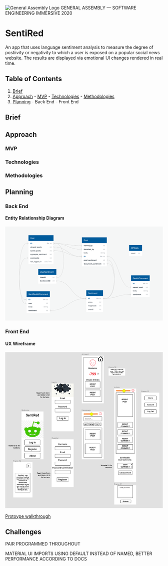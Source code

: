![General Assembly Logo](https://cloud.githubusercontent.com/assets/40461/8183776/469f976e-1432-11e5-8199-6ac91363302b.png) GENERAL ASSEMBLY — SOFTWARE ENGINEERING IMMERSIVE 2020

# SentiRed

An app that uses language sentiment analysis to measure the degree of postiivity or negativity to which a user is exposed on a popular social news website. The results are displayed via emotional UI changes rendered in real time.

## Table of Contents

1. [Brief](https://github.com/alicnik/sentired#brief)
2. [Approach](https://github.com/alicnik/sentired#brief)
       - [MVP](https://github.com/alicnik/sentired#mvp)
       - [Technologies](https://github.com/alicnik/sentired#technologies)
       - [Methodologies](https://github.com/alicnik/sentired#methodologies)
3. [Planning](https://github.com/alicnik/sentired#planning)
       - Back End
       - Front End

## Brief

## Approach

### MVP

### Technologies

### Methodologies

## Planning

### Back End

#### Entity Relationship Diagram

![Entity Relationship Diagram](https://github.com/alicnik/sentired/blob/master/readme_files/erd.png)

### Front End

#### UX Wireframe

![Figma Wireframe](https://github.com/alicnik/sentired/blob/master/readme_files/wireframe.png)

[Protoype walkthrough](https://www.figma.com/proto/qMXz70ReXQMZww9bNPr2C8/SentiRed-Wireframe?node-id=1%3A52&viewport=611%2C495%2C0.24284692108631134&scaling=scale-down)



## Challenges



PAIR PROGRAMMED THROUGHOUT

MATERIAL UI IMPORTS USING DEFAULT INSTEAD OF NAMED, BETTER PERFORMANCE ACCORDING TO DOCS


